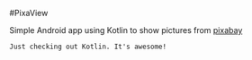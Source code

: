 #PixaView

Simple Android app using Kotlin to show pictures from [pixabay](http://pixabay.com)

`Just checking out Kotlin. It's awesome!`
